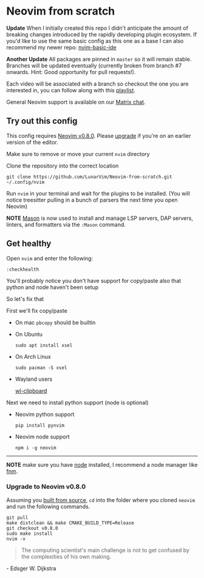 # Neovim from scratch

**Update** When I initially created this repo I didn't anticipate the amount of breaking changes introduced by the rapidly developing plugin ecosystem. If you'd like to use the same basic config as this one as a base I can also recommend my newer repo: [nvim-basic-ide](https://github.com/LunarVim/nvim-basic-ide)

**Another Update**  All packages are pinned in `master` so it will remain stable. Branches will be updated eventually (currently broken from branch #7 onwards. Hint: Good opportunity for pull requests!).

Each video will be associated with a branch so checkout the one you are interested in, you can follow along with this [playlist](https://www.youtube.com/watch?v=ctH-a-1eUME&list=PLhoH5vyxr6Qq41NFL4GvhFp-WLd5xzIzZ).

General Neovim support is available on our [Matrix chat](https://matrix.to/#/#neovim-atmachine:matrix.org).

## Try out this config

This config requires [Neovim v0.8.0](https://github.com/neovim/neovim/releases). Please [upgrade](#upgrade-to-neovim-v0.8.0) if you're on an earlier version of the editor.

Make sure to remove or move your current `nvim` directory

Clone the repository into the correct location

```
git clone https://github.com/LunarVim/Neovim-from-scratch.git ~/.config/nvim
```

Run `nvim` in your terminal and wait for the plugins to be installed. (You will notice treesitter pulling in a bunch of parsers the next time you open Neovim) 

**NOTE** [Mason](https://github.com/williamboman/mason.nvim) is now used to install and manage LSP servers, DAP servers, linters, and formatters via the `:Mason` command.

## Get healthy

Open `nvim` and enter the following:

```
:checkhealth
```

You'll probably notice you don't have support for copy/paste also that python and node haven't been setup

So let's fix that

First we'll fix copy/paste

- On mac `pbcopy` should be builtin

- On Ubuntu

  ```
  sudo apt install xsel
  ```

- On Arch Linux

  ```
  sudo pacman -S xsel
  ```
  
- Wayland users

  [wl-clipboard](https://github.com/bugaevc/wl-clipboard)


Next we need to install python support (node is optional)

- Neovim python support

  ```
  pip install pynvim
  ```

- Neovim node support

  ```
  npm i -g neovim
  ```
---

**NOTE** make sure you have [node](https://nodejs.org/en/) installed, I recommend a node manager like [fnm](https://github.com/Schniz/fnm).

### Upgrade to Neovim v0.8.0

Assuming you [built from source](https://github.com/neovim/neovim/wiki/Building-Neovim#quick-start), `cd` into the folder where you cloned `neovim` and run the following commands. 
```
git pull
make distclean && make CMAKE_BUILD_TYPE=Release
git checkout v0.8.0
sudo make install
nvim -v
```

> The computing scientist's main challenge is not to get confused by the complexities of his own making. 

\- Edsger W. Dijkstra
